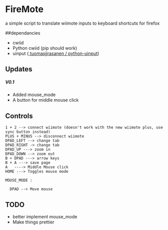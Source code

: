 FireMote
========

a simple script to translate wiimote inputs to keyboard shortcuts for firefox




##dependancies

+ cwiid
+ Python cwiid (pip should work)
+ uinput ([ tuomasjjrasanen / python-uinput](https://github.com/tuomasjjrasanen/python-uinput))

## Updates

##### V0.1
  + Added mouse_mode
  + A button for middle mouse click


## Controls

```
1 + 2 --> connect wiimote (doesn't work with the new wiimote plus, use sync button instead)
PLUS + MINUS --> disconnect wiimote
DPAD_LEFT --> change tab
DPAD_RIGHT -> change tab
DPAD_UP ---> zoom in
DPAD_DOWN --> zoom out
B + DPAD ---> arrow keys
B + A ---> save page
A   ----> Middle Mouse click
HOME ---> Toggles mouse mode

MOUSE_MODE :

  DPAD --> Move mouse
```
## TODO

+ better implement mouse_mode
+ Make things prettier
